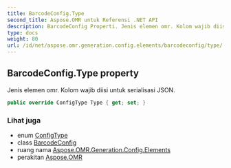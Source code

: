 ```yaml
---
title: BarcodeConfig.Type
second_title: Aspose.OMR untuk Referensi .NET API
description: BarcodeConfig Properti. Jenis elemen omr. Kolom wajib diisi untuk serialisasi JSON.
type: docs
weight: 80
url: /id/net/aspose.omr.generation.config.elements/barcodeconfig/type/
---
```

## BarcodeConfig.Type property

Jenis elemen omr. Kolom wajib diisi untuk serialisasi JSON.

```csharp
public override ConfigType Type { get; set; }
```

### Lihat juga

* enum [ConfigType](../../../aspose.omr.generation.config.enums/configtype/)
* class [BarcodeConfig](../)
* ruang nama [Aspose.OMR.Generation.Config.Elements](../../barcodeconfig/)
* perakitan [Aspose.OMR](../../../)


